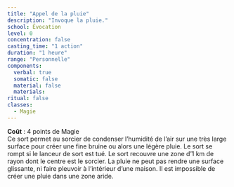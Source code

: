```yaml
---
title: "Appel de la pluie"
description: "Invoque la pluie."
school: Évocation
level: 0
concentration: false
casting_time: "1 action"
duration: "1 heure"
range: "Personnelle"
components:
  verbal: true
  somatic: false
  material: false
  materials:
ritual: false
classes:
  - Magie
---
```

**Coût** : 4 points de Magie  
Ce sort permet au sorcier de condenser l’humidité de l’air sur une très large surface pour créer une fine bruine ou alors une légère pluie. Le sort se rompt si le lanceur de sort est tué. Le sort recouvre une zone d’1 km de rayon dont le centre est le sorcier. La pluie ne peut pas rendre une surface glissante, ni faire pleuvoir à l’intérieur d’une maison. Il est impossible de créer une pluie dans une zone aride.  
